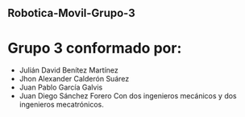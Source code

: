 ## Robotica-Movil-Grupo-3
# Grupo 3 conformado por:
* Julián David Benítez Martínez
* Jhon Alexander Calderón Suárez
* Juan Pablo García Galvis
* Juan Diego Sánchez Forero
Con dos ingenieros mecánicos y dos ingenieros mecatrónicos.
